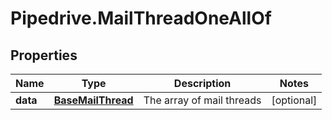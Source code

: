 # Pipedrive.MailThreadOneAllOf

## Properties

Name | Type | Description | Notes
------------ | ------------- | ------------- | -------------
**data** | [**BaseMailThread**](BaseMailThread.md) | The array of mail threads | [optional] 


